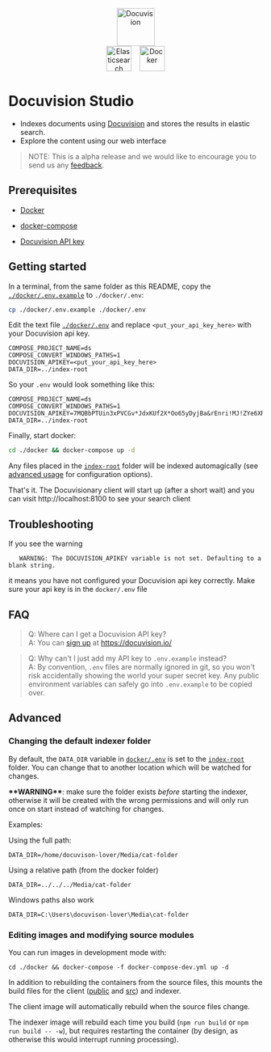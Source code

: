 <p align="center" >
    <img height="75" src="https://docuvision.io/images/logo.svg" alt="Docuvision">
    <br/>
    <img height="50" src="https://images.contentstack.io/v3/assets/bltefdd0b53724fa2ce/blt280217a63b82a734/5bbdaacf63ed239936a7dd56/elastic-logo.svg" alt="Elasticsearch"> &nbsp;&nbsp;
    <img height="50" src="https://www.docker.com/sites/default/files/d8/2019-07/vertical-logo-monochromatic.png" alt="Docker">
   
</p>

# Docuvision Studio

- Indexes documents using [Docuvision](https://docuvision.io/) and stores the results in elastic search.
- Explore the content using our web interface 

> NOTE: This is a alpha release and we would like to encourage you to send us any [feedback](https://github.com/isarbits/docuvision). 

## Prerequisites

 - [Docker](https://www.docker.com/)  

 - [docker-compose](https://docs.docker.com/compose/)  

 - [Docuvision API key](https://docuvision.io/index.html#contact-form)  

## Getting started

In a terminal, from the same folder as this README, copy the [`./docker/.env.example`](docker/.env.example) to `./docker/.env`:
```bash
cp ./docker/.env.example ./docker/.env
```

Edit the text file [`./docker/.env`](#FAQ) and replace `<put_your_api_key_here>` with your Docuvision api key.
```
COMPOSE_PROJECT_NAME=ds
COMPOSE_CONVERT_WINDOWS_PATHS=1
DOCUVISION_APIKEY=<put_your_api_key_here>
DATA_DIR=../index-root
```
So your `.env` would look something like this:
```
COMPOSE_PROJECT_NAME=ds
COMPOSE_CONVERT_WINDOWS_PATHS=1
DOCUVISION_APIKEY=7MQBbPTUin3xPVCGv*JdxKUf2X*Oo65yDyjBa&rEnri!MJ!ZYe6XRE9$cge5fY
DATA_DIR=../index-root
```

Finally, start docker:
```bash
cd ./docker && docker-compose up -d
```

Any files placed in the [`index-root`](index-root) folder will be indexed automagically (see [advanced usage](#changing-the-default-indexer-folder) for configuration options).  

That's it. The Docuvisionary client will start up (after a short wait) and you can visit http://localhost:8100 to see your search client

## Troubleshooting

 If you see the warning 
 ```
    WARNING: The DOCUVISION_APIKEY variable is not set. Defaulting to a blank string.
 ```
 it means you have not configured your Docuvision api key correctly. Make sure your api key is in the `docker/.env` file

## FAQ

 > Q: Where can I get a Docuvision API key?  
 > A: You can [sign up](https://docuvision.io/index.html#contact-form) at https://docuvision.io/

 > Q: Why can't I just add my API key to `.env.example` instead?  
 > A: By convention, `.env` files are normally ignored in git, so you won't risk accidentally showing the world your super secret key. Any public environment variables can safely go into `.env.example` to be copied over.

## Advanced

### Changing the default indexer folder

By default, the `DATA_DIR` variable in [`docker/.env`](docker/.env) is set to the [`index-root`](index-root) folder. You can change that to another location which will be watched for changes.

**\*\*WARNING\*\***: make sure the folder exists *before* starting the indexer, otherwise it will be created with the wrong permissions and will only run once on start instead of watching for changes.

Examples:

Using the full path:
```
DATA_DIR=/home/docuvison-lover/Media/cat-folder
```

Using a relative path (from the docker folder)
```
DATA_DIR=../../../Media/cat-folder
```

Windows paths also work
```
DATA_DIR=C:\Users\docuvison-lover\Media\cat-folder
```

### Editing images and modifying source modules

You can run images in development mode with:
```
cd ./docker && docker-compose -f docker-compose-dev.yml up -d
```

In addition to rebuilding the containers from the source files, this mounts the build files for the client ([public](client/public) and [src](client/src)) and indexer.

The client image will automatically rebuild when the source files change.

The indexer image will rebuild each time you build (`npm run build` or `npm run build -- -w`), but requires restarting the container (by design, as otherwise this would interrupt running processing).

